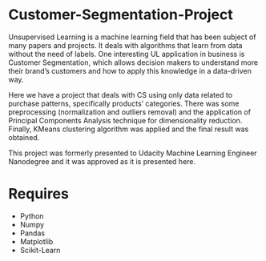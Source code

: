 # Customer-Segmentation-Project

Unsupervised Learning is a machine learning field that has been subject of many papers and projects. It deals with algorithms that learn from data without the need of labels. One interesting UL application in business is Customer Segmentation, which allows decision makers to understand more their brand’s customers and how to apply this knowledge in a data-driven way. 

Here we have a project that deals with CS using only data related to purchase patterns, specifically products’ categories. There was some preprocessing (normalization and outliers removal) and the application of Principal Components Analysis technique for dimensionality reduction.  Finally, KMeans clustering algorithm was applied and the final result was obtained.

This project was formerly presented to Udacity Machine Learning Engineer Nanodegree and it was approved as it is presented here. 

# Requires

* Python
* Numpy
* Pandas
* Matplotlib
* Scikit-Learn

